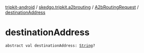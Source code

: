 [tripkit-android](../../index.md) / [skedgo.tripkit.a2brouting](../index.md) / [A2bRoutingRequest](index.md) / [destinationAddress](./destination-address.md)

# destinationAddress

`abstract val destinationAddress: `[`String`](https://kotlinlang.org/api/latest/jvm/stdlib/kotlin/-string/index.html)`?`